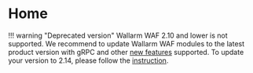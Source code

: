 # Home

!!! warning "Deprecated version"
    Wallarm WAF 2.10 and lower is not supported. We recommend to update Wallarm WAF modules to the latest product version with gRPC and other [new features](../updating-migrating/what-is-new/) supported. To update your version to 2.14, please follow the [instruction](../updating-migrating/nginx-modules/).
